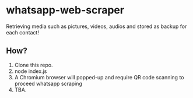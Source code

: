 # whatsapp-web-scraper  
 Retrieving media such as pictures, videos, audios and stored as backup for each contact!  

 ## How?  
 1. Clone this repo.  
 2. node index.js  
 3. A Chromium browser will popped-up and require QR code scanning to proceed whatsapp scraping  
 4. TBA.  
